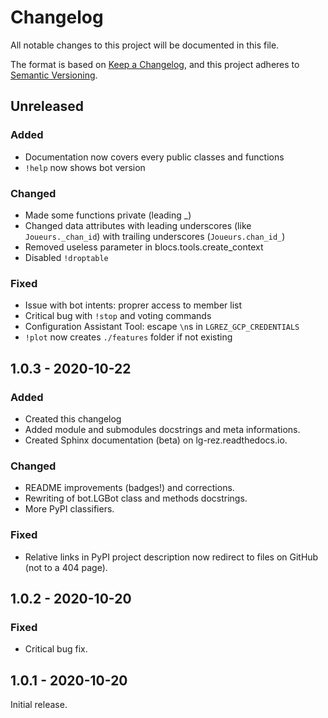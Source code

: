 # Changelog
All notable changes to this project will be documented in this file.

The format is based on [Keep a Changelog](https://keepachangelog.com/en/1.0.0/),
and this project adheres to [Semantic Versioning](https://semver.org/spec/v2.0.0.html).


## Unreleased
### Added
- Documentation now covers every public classes and functions
- ``!help`` now shows bot version

### Changed
- Made some functions private (leading _)
- Changed data attributes with leading underscores (like ``Joueurs._chan_id``) with trailing underscores (``Joueurs.chan_id_``)
- Removed useless parameter in blocs.tools.create_context
- Disabled ``!droptable``

### Fixed

- Issue with bot intents: proprer access to member list
- Critical bug with ``!stop`` and voting commands
- Configuration Assistant Tool: escape ``\n``s in ``LGREZ_GCP_CREDENTIALS``
- ``!plot`` now creates ``./features`` folder if not existing


## 1.0.3 - 2020-10-22
### Added

- Created this changelog
- Added module and submodules docstrings and meta informations.
- Created Sphinx documentation (beta) on lg-rez.readthedocs.io.

### Changed

- README improvements (badges!) and corrections.
- Rewriting of bot.LGBot class and methods docstrings.
- More PyPI classifiers.

### Fixed

- Relative links in PyPI project description now redirect to files on GitHub (not to a 404 page).


## 1.0.2 - 2020-10-20
### Fixed

- Critical bug fix.


## 1.0.1 - 2020-10-20

Initial release.
